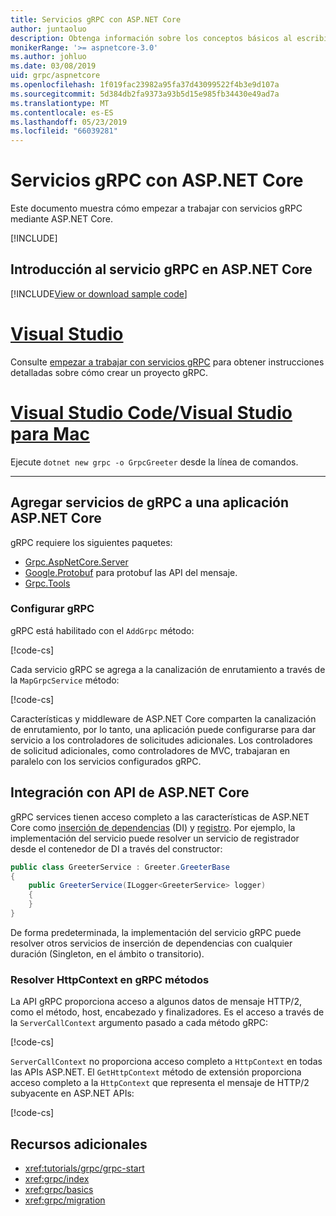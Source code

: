 ```yaml
---
title: Servicios gRPC con ASP.NET Core
author: juntaoluo
description: Obtenga información sobre los conceptos básicos al escribir servicios gRPC con ASP.NET Core.
monikerRange: '>= aspnetcore-3.0'
ms.author: johluo
ms.date: 03/08/2019
uid: grpc/aspnetcore
ms.openlocfilehash: 1f019fac23982a95fa37d43099522f4b3e9d107a
ms.sourcegitcommit: 5d384db2fa9373a93b5d15e985fb34430e49ad7a
ms.translationtype: MT
ms.contentlocale: es-ES
ms.lasthandoff: 05/23/2019
ms.locfileid: "66039281"
---
```

# <a name="grpc-services-with-aspnet-core"></a>Servicios gRPC con ASP.NET Core

Este documento muestra cómo empezar a trabajar con servicios gRPC mediante ASP.NET Core.

[!INCLUDE[](~/includes/net-core-prereqs-all-3.0.md)]

## <a name="get-started-with-grpc-service-in-aspnet-core"></a>Introducción al servicio gRPC en ASP.NET Core

[!INCLUDE[View or download sample code](~/includes/grpc/download.md)]

# <a name="visual-studiotabvisual-studio"></a>[Visual Studio](#tab/visual-studio)

Consulte [empezar a trabajar con servicios gRPC](xref:tutorials/grpc/grpc-start) para obtener instrucciones detalladas sobre cómo crear un proyecto gRPC.

# <a name="visual-studio-code--visual-studio-for-mactabvisual-studio-codevisual-studio-mac"></a>[Visual Studio Code/Visual Studio para Mac](#tab/visual-studio-code+visual-studio-mac)

Ejecute `dotnet new grpc -o GrpcGreeter` desde la línea de comandos.

---

## <a name="add-grpc-services-to-an-aspnet-core-app"></a>Agregar servicios de gRPC a una aplicación ASP.NET Core

gRPC requiere los siguientes paquetes:

* [Grpc.AspNetCore.Server](https://www.nuget.org/packages/Grpc.AspNetCore.Server)
* [Google.Protobuf](https://www.nuget.org/packages/Google.Protobuf/) para protobuf las API del mensaje.
* [Grpc.Tools](https://www.nuget.org/packages/Grpc.Tools/)

### <a name="configure-grpc"></a>Configurar gRPC

gRPC está habilitado con el `AddGrpc` método:

[!code-cs[](~/tutorials/grpc/grpc-start/samples/GrpcGreeter/Startup.cs?name=snippet&highlight=5)]

Cada servicio gRPC se agrega a la canalización de enrutamiento a través de la `MapGrpcService` método:

[!code-cs[](~/tutorials/grpc/grpc-start/samples/GrpcGreeter/Startup.cs?name=snippet&highlight=21)]

Características y middleware de ASP.NET Core comparten la canalización de enrutamiento, por lo tanto, una aplicación puede configurarse para dar servicio a los controladores de solicitudes adicionales. Los controladores de solicitud adicionales, como controladores de MVC, trabajaran en paralelo con los servicios configurados gRPC.

## <a name="integration-with-aspnet-core-apis"></a>Integración con API de ASP.NET Core

gRPC services tienen acceso completo a las características de ASP.NET Core como [inserción de dependencias](xref:fundamentals/dependency-injection) (DI) y [registro](xref:fundamentals/logging/index). Por ejemplo, la implementación del servicio puede resolver un servicio de registrador desde el contenedor de DI a través del constructor:

```csharp
public class GreeterService : Greeter.GreeterBase
{
    public GreeterService(ILogger<GreeterService> logger)
    {
    }
}
```

De forma predeterminada, la implementación del servicio gRPC puede resolver otros servicios de inserción de dependencias con cualquier duración (Singleton, en el ámbito o transitorio).

### <a name="resolve-httpcontext-in-grpc-methods"></a>Resolver HttpContext en gRPC métodos

La API gRPC proporciona acceso a algunos datos de mensaje HTTP/2, como el método, host, encabezado y finalizadores. Es el acceso a través de la `ServerCallContext` argumento pasado a cada método gRPC:

[!code-cs[](~/tutorials/grpc/grpc-start/samples/GrpcGreeter/Services/GreeterService.cs?highlight=3-4&name=snippet)]

`ServerCallContext` no proporciona acceso completo a `HttpContext` en todas las APIs ASP.NET. El `GetHttpContext` método de extensión proporciona acceso completo a la `HttpContext` que representa el mensaje de HTTP/2 subyacente en ASP.NET APIs:

[!code-cs[](~/tutorials/grpc/grpc-start/samples/GrpcGreeter/Services/GreeterService.cs?name=snippet1)]

## <a name="additional-resources"></a>Recursos adicionales

* <xref:tutorials/grpc/grpc-start>
* <xref:grpc/index>
* <xref:grpc/basics>
* <xref:grpc/migration>

